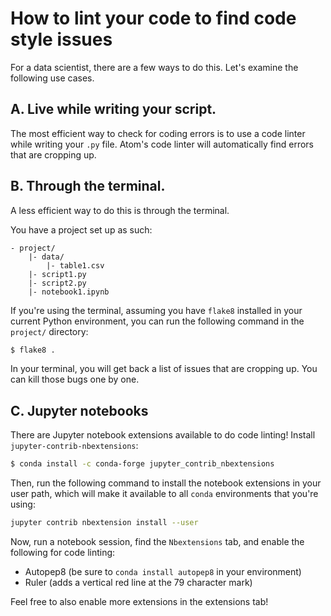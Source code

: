 # How to lint your code to find code style issues

For a data scientist, there are a few ways to do this. Let's examine the following use cases.

## A. Live while writing your script.

The most efficient way to check for coding errors is to use a code linter while writing your `.py` file. Atom's code linter will automatically find errors that are cropping up.

## B. Through the terminal.

A less efficient way to do this is through the terminal.

You have a project set up as such:

```
- project/
    |- data/
        |- table1.csv
    |- script1.py
    |- script2.py
    |- notebook1.ipynb
```

If you're using the terminal, assuming you have `flake8` installed in your current Python environment, you can run the following command in the `project/` directory:

```bash
$ flake8 .
```

In your terminal, you will get back a list of issues that are cropping up. You can kill those bugs one by one.

## C. Jupyter notebooks

There are Jupyter notebook extensions available to do code linting! Install `jupyter-contrib-nbextensions`:

```bash
$ conda install -c conda-forge jupyter_contrib_nbextensions
```

Then, run the following command to install the notebook extensions in your user path, which will make it available to all `conda` environments that you're using:

```bash
jupyter contrib nbextension install --user
```

Now, run a notebook session, find the `Nbextensions` tab, and enable the following for code linting:

- Autopep8 (be sure to `conda install autopep8` in your environment)
- Ruler (adds a vertical red line at the 79 character mark)

Feel free to also enable more extensions in the extensions tab!
